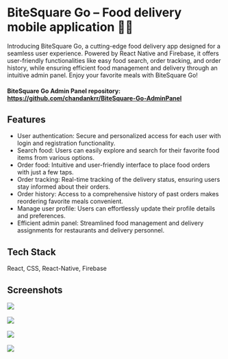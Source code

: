 # BiteSquare Go – Food delivery mobile application 🍕🥪

Introducing BiteSquare Go, a cutting-edge food delivery app designed for a seamless user experience. Powered by React Native and Firebase, it offers user-friendly functionalities like easy food search, order tracking, and order history, while ensuring efficient food management and delivery through an intuitive admin panel. Enjoy your favorite meals with BiteSquare Go!

#### BiteSquare Go Admin Panel repository: https://github.com/chandankrr/BiteSquare-Go-AdminPanel

## Features

- User authentication: Secure and personalized access for each user with login and registration functionality.
- Search food: Users can easily explore and search for their favorite food items from various options.
- Order food: Intuitive and user-friendly interface to place food orders with just a few taps.
- Order tracking: Real-time tracking of the delivery status, ensuring users stay informed about their orders.
- Order history: Access to a comprehensive history of past orders makes reordering favorite meals convenient.
- Manage user profile: Users can effortlessly update their profile details and preferences.
- Efficient admin panel: Streamlined food management and delivery assignments for restaurants and delivery personnel.

## Tech Stack

React, CSS, React-Native, Firebase

## Screenshots
<kbd>
  <img src="https://github.com/chandankrr/BiteSquare-Go/assets/87066174/8b45538d-e7c7-420b-b455-28b02985e61b" />
</kbd>

<br/>
<br/>

<kbd>
  <img src="https://github.com/chandankrr/BiteSquare-Go/assets/87066174/baf38c37-6075-4706-a10b-d973d8420056" />
</kbd>

<br/>
<br/>

<kbd>
  <img src="https://github.com/chandankrr/BiteSquare-Go/assets/87066174/ca2e90f8-c250-4522-a98b-af76417c413b" />
</kbd>

<br/>
<br/>

<kbd>
  <img src="https://github.com/chandankrr/BiteSquare-Go/assets/87066174/943e1fa1-e4bc-4e78-9eac-8eb867542291" />
</kbd>



